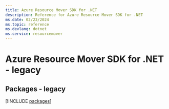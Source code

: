 ```yaml
---
title: Azure Resource Mover SDK for .NET
description: Reference for Azure Resource Mover SDK for .NET
ms.date: 02/23/2024
ms.topic: reference
ms.devlang: dotnet
ms.service: resourcemover
---
```

# Azure Resource Mover SDK for .NET - legacy
## Packages - legacy
[!INCLUDE [packages](resource-mover-index.md)]